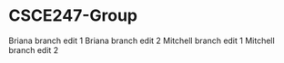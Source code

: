 # CSCE247-Group
Briana branch edit 1
Briana branch edit 2
Mitchell branch edit 1
Mitchell branch edit 2